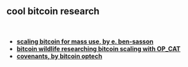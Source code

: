 ## cool bitcoin research

<br>

* **[scaling bitcoin for mass use, by e. ben-sasson](https://starkware.co/blog/scaling-bitcoin-for-mass-use/)**
* **[bitcoin wildlife researching bitcoin scaling with OP_CAT](https://docs.btcwild.life/)**
* **[covenants, by bitcoin optech](https://bitcoinops.org/en/topics/covenants/)**
